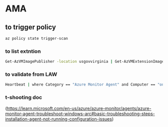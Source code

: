 # AMA

## to trigger policy
```bash
az policy state trigger-scan
```
### to list extntion 
```bash
Get-AzVMImagePublisher -location usgovvirginia | Get-AzVMExtensionImagetype | ?{$_.PublisherName -like "Microsoft.Azure.Monitor"} | Get-AzVMExtensionImage
```

### to validate from LAW
```bash
Heartbeat | where Category == "Azure Monitor Agent" and Computer == "onprem-srv1" | take 10
```
### t-shooting doc
(https://learn.microsoft.com/en-us/azure/azure-monitor/agents/azure-monitor-agent-troubleshoot-windows-arc#basic-troubleshooting-steps-installation-agent-not-running-configuration-issues)
